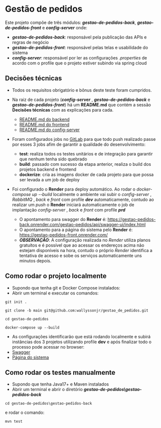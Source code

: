# Gestão de pedidos
Este projeto compõe de três módulos: **_gestao-de-pedidos-back_**, **_gestao-de-pedidos-front_** e **_config-server_** onde: 
- **_gestao-de-pedidos-back_**: responsável pela publicação das APIs e regras de negócio
- **_gestao-de-pedidos-front_**: responsável pelas telas e usabilidade do sistema
- **_config-server_**: responsável por ler as configurações _.properties_ de acordo com o profile que o projeto estiver subindo via spring cloud


## Decisões técnicas

- Todos os requisitos obrigatório e bônus deste teste foram cumpridos.


- Na raiz de cada projeto (**_config-server_** , **_gestao-de-pedidos-back_** e **_gestao-de-pedidos-front_**) há um **README.md** que contém a sessão **Decisões técnicas** com as explicações para cada.
	- [README.md do backend](https://gitlab.com/gestao-pedidos/gestao-de-pedidos/-/blob/main/gestao-pedidos-back/README.md?ref_type=heads)
	- [README.md do frontend](https://gitlab.com/gestao-pedidos/gestao-de-pedidos/-/blob/main/gestao-pedidos-front/README.md?ref_type=heads)
	- [README.md do config-server](https://gitlab.com/gestao-pedidos/gestao-de-pedidos/-/blob/main/config-server/README.md?ref_type=heads)


- Foram configurados jobs no [GitLab](https://gitlab.com/gestao-pedidos/gestao-de-pedidos/-/pipelines) para que todo push realizado passe por esses 3 jobs afim de garantir a qualidade do desenvolvimento:
	- **test**: realiza todos os testes unitários e de integração para garantir que nenhum tenha sido quebrado
	- **build**: passado com sucesso da etapa anterior, realiza o build dos projetos backend e frontend
	- **dockerize**: cria as imagens docker de cada projeto para que possa ser levada a um job de deploy


- Foi configurado o **Render** para deploy automático. Ao rodar o *docker-compose up --build* localmente o ambiente vai subir o _config-server_ , _RabbitMQ_ , _back_ e _front_ com profile **_dev_** automaticamente, contudo ao realizar um *push* o **Render** iniciará automaticamente o job de implantação _config-server_ , _back_ e _front_ com profile **_prd_**
	- O apontamento para swagger do **Render** é: https://gestao-pedidos-back.onrender.com/gestao-pedidos/api/swagger-ui/index.html
	- O apontamento para a página do sistema pelo **Render** é: https://gestao-pedidos-front.onrender.com/
	- **_OBSERVAÇÃO_**: A configuração realizada no _Render_ utiliza planos gratuítos e é possível que ao acessar os endereços acima não estejam disponíveis na hora, contudo o próprio _Render_ identifica a tentativa de acesso e sobe os serviços automaticamente uns minutos depois.


## Como rodar o projeto localmente

- Supondo que tenha git e Docker Compose instalados:
- Abrir um terminal e executar os comandos:
```
git init .
```
```
git clone -b main git@github.com:wallyssonjr/gestao_de_pedidos.git
```
```
cd gestao-de-pedidos
```
```
docker-compose up --build
```
- As configurações identificarão que está rodando localmente e subirá instâncias dos 3 projetos utilizando profile **dev** e após finalizar todo o processo pode acessar no browser:
- [Swagger](http://localhost:8080/gestao-pedidos/api/swagger-ui/index.html)
- [Página do sistema](http://localhost)


## Como rodar os testes manualmente

- Supondo que tenha Java17+ e Maven instalados
- Abrir um terminal e abrir o diretório **_gestao-de-pedidos\gestao-pedidos-back_**
```
cd gestao-de-pedidos\gestao-pedidos-back
```
e rodar o comando:
```
mvn test
```